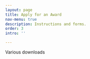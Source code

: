 ```yaml
---
layout: page
title: Apply for an Award
nav-menu: true
description: Instructions and forms.
order: 3
intro: ''

---
```

Various downloads
